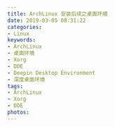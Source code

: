 ```yaml
---
title: ArchLinux 安装后续之桌面环境
date: 2019-03-05 08:31:22
categories:
- Linux
keywords:
- ArchLinux
- 桌面环境
- Xorg
- DDE
- Deepin Desktop Environment
- 深度桌面环境
tags:
- ArchLinux
- Xorg
- DDE
photos:
---
```

